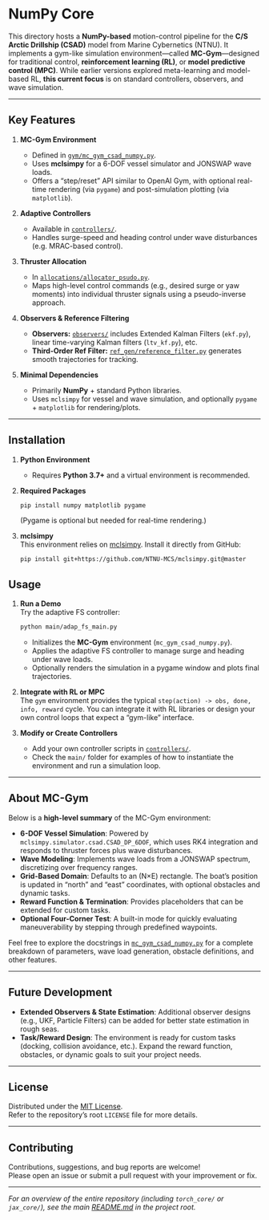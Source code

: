 # NumPy Core

This directory hosts a **NumPy-based** motion-control pipeline for the **C/S Arctic Drillship (CSAD)** model from Marine Cybernetics (NTNU). It implements a gym-like simulation environment—called **MC-Gym**—designed for traditional control, **reinforcement learning (RL)**, or **model predictive control (MPC)**. While earlier versions explored meta-learning and model-based RL, **this current focus** is on standard controllers, observers, and wave simulation.

---

## Key Features

1. **MC-Gym Environment**  
   - Defined in [`gym/mc_gym_csad_numpy.py`](./gym/mc_gym_csad_numpy.py).  
   - Uses **mclsimpy** for a 6-DOF vessel simulator and JONSWAP wave loads.  
   - Offers a “step/reset” API similar to OpenAI Gym, with optional real-time rendering (via `pygame`) and post-simulation plotting (via `matplotlib`).

2. **Adaptive Controllers**  
   - Available in [`controllers/`](./controllers).  
   - Handles surge-speed and heading control under wave disturbances (e.g. MRAC-based control).

3. **Thruster Allocation**  
   - In [`allocations/allocator_psudo.py`](./allocations/allocator_psudo.py).  
   - Maps high-level control commands (e.g., desired surge or yaw moments) into individual thruster signals using a pseudo-inverse approach.

4. **Observers & Reference Filtering**  
   - **Observers:** [`observers/`](./observers) includes Extended Kalman Filters (`ekf.py`), linear time-varying Kalman filters (`ltv_kf.py`), etc.  
   - **Third-Order Ref Filter:** [`ref_gen/reference_filter.py`](./ref_gen/reference_filter.py) generates smooth trajectories for tracking.

5. **Minimal Dependencies**  
   - Primarily **NumPy** + standard Python libraries.  
   - Uses `mclsimpy` for vessel and wave simulation, and optionally `pygame` + `matplotlib` for rendering/plots.

---

## Installation

1. **Python Environment**  
   - Requires **Python 3.7+** and a virtual environment is recommended.

2. **Required Packages**  
   ```bash
   pip install numpy matplotlib pygame
   ```
   (Pygame is optional but needed for real-time rendering.)

3. **mclsimpy**  
   This environment relies on [mclsimpy](https://github.com/NTNU-MCS/mclsimpy). Install it directly from GitHub:
   ```bash
   pip install git+https://github.com/NTNU-MCS/mclsimpy.git@master
   ```


## Usage

1. **Run a Demo**  
   Try the adaptive FS controller:
   ```bash
   python main/adap_fs_main.py
   ```
   - Initializes the **MC-Gym** environment (`mc_gym_csad_numpy.py`).  
   - Applies the adaptive FS controller to manage surge and heading under wave loads.  
   - Optionally renders the simulation in a pygame window and plots final trajectories.

2. **Integrate with RL or MPC**  
   The `gym` environment provides the typical `step(action) -> obs, done, info, reward` cycle. You can integrate it with RL libraries or design your own control loops that expect a “gym-like” interface.

3. **Modify or Create Controllers**  
   - Add your own controller scripts in [`controllers/`](./controllers).  
   - Check the `main/` folder for examples of how to instantiate the environment and run a simulation loop.

---

## About MC-Gym

Below is a **high-level summary** of the MC-Gym environment:

- **6-DOF Vessel Simulation**: Powered by `mclsimpy.simulator.csad.CSAD_DP_6DOF`, which uses RK4 integration and responds to thruster forces plus wave disturbances.  
- **Wave Modeling**: Implements wave loads from a JONSWAP spectrum, discretizing over frequency ranges.  
- **Grid-Based Domain**: Defaults to an (N×E) rectangle. The boat’s position is updated in “north” and “east” coordinates, with optional obstacles and dynamic tasks.  
- **Reward Function & Termination**: Provides placeholders that can be extended for custom tasks.  
- **Optional Four-Corner Test**: A built-in mode for quickly evaluating maneuverability by stepping through predefined waypoints.

Feel free to explore the docstrings in [`mc_gym_csad_numpy.py`](./gym/mc_gym_csad_numpy.py) for a complete breakdown of parameters, wave load generation, obstacle definitions, and other features.

---

## Future Development
- **Extended Observers & State Estimation**: Additional observer designs (e.g., UKF, Particle Filters) can be added for better state estimation in rough seas.  
- **Task/Reward Design**: The environment is ready for custom tasks (docking, collision avoidance, etc.). Expand the reward function, obstacles, or dynamic goals to suit your project needs.

---

## License

Distributed under the [MIT License](../LICENSE).  
Refer to the repository’s root `LICENSE` file for more details.

---

## Contributing

Contributions, suggestions, and bug reports are welcome!  
Please open an issue or submit a pull request with your improvement or fix.

---

*For an overview of the entire repository (including `torch_core/` or `jax_core/`), see the main [README.md](../README.md) in the project root.*
```

